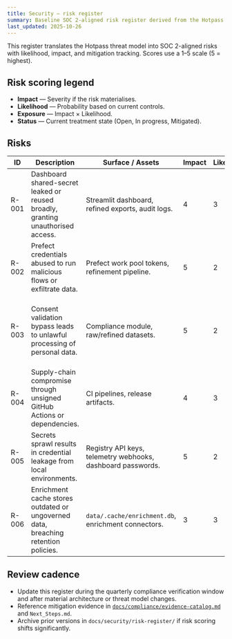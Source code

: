 ```yaml
---
title: Security — risk register
summary: Baseline SOC 2-aligned risk register derived from the Hotpass threat model with scoring, owners, and treatments.
last_updated: 2025-10-26
---
```


This register translates the Hotpass threat model into SOC 2-aligned risks with likelihood, impact, and mitigation tracking. Scores use a 1–5 scale (5 = highest).

## Risk scoring legend

- **Impact** — Severity if the risk materialises.
- **Likelihood** — Probability based on current controls.
- **Exposure** — Impact × Likelihood.
- **Status** — Current treatment state (Open, In progress, Mitigated).

## Risks

| ID    | Description                                                                        | Surface / Assets                                            | Impact | Likelihood | Exposure | Owner                 | Status      | Mitigation / Notes                                                                                                             |
| ----- | ---------------------------------------------------------------------------------- | ----------------------------------------------------------- | ------ | ---------- | -------- | --------------------- | ----------- | ------------------------------------------------------------------------------------------------------------------------------ |
| R-001 | Dashboard shared-secret leaked or reused broadly, granting unauthorised access.    | Streamlit dashboard, refined exports, audit logs.           | 4      | 3          | 12       | Platform              | In progress | Vault-managed password rotation, planned SSO proxy, access logging backlog (SOC2-005).                                         |
| R-002 | Prefect credentials abused to run malicious flows or exfiltrate data.              | Prefect work pool tokens, refinement pipeline.              | 5      | 2          | 10       | Engineering           | In progress | Vault-issued short-lived tokens, Prefect deployment policies, monitoring of unusual flow executions.                           |
| R-003 | Consent validation bypass leads to unlawful processing of personal data.           | Compliance module, raw/refined datasets.                    | 5      | 2          | 10       | Product & Engineering | Mitigated   | Automated consent enforcement in `hotpass.compliance`, audit logs retained under `data/logs/prefect/`, quarterly verification. |
| R-004 | Supply-chain compromise through unsigned GitHub Actions or dependencies.           | CI pipelines, release artifacts.                            | 4      | 3          | 12       | DevOps                | Open        | Pin GitHub Actions to SHAs, publish artifact checksums, integrate Sigstore once trust chain issues resolved.                   |
| R-005 | Secrets sprawl results in credential leakage from local environments.              | Registry API keys, telemetry webhooks, dashboard passwords. | 5      | 2          | 10       | DevOps                | In progress | Vault strategy approved; migrate secrets, enable audit logging, retire ad-hoc `.env` files.                                    |
| R-006 | Enrichment cache stores outdated or ungoverned data, breaching retention policies. | `data/.cache/enrichment.db`, enrichment connectors.         | 3      | 3          | 9        | Engineering           | Open        | Implement purge schedule tied to retention matrix, evaluate managed datastore with Vault credentials.                          |

## Review cadence

- Update this register during the quarterly compliance verification window and after material architecture or threat model changes.
- Reference mitigation evidence in [`docs/compliance/evidence-catalog.md`](../compliance/evidence-catalog.md) and `Next_Steps.md`.
- Archive prior versions in `docs/security/risk-register/` if risk scoring shifts significantly.
